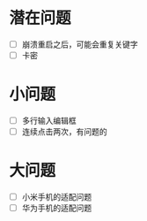 # 潜在问题

- [ ] 崩溃重启之后，可能会重复关键字
- [ ] 卡密

# 小问题

- [ ] 多行输入编辑框
- [ ] 连续点击两次，有问题的

# 大问题

- [ ] 小米手机的适配问题
- [ ] 华为手机的适配问题
